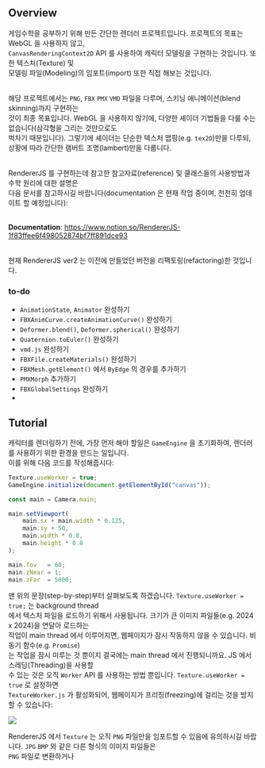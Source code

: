 ## Overview
게임수학을 공부하기 위해 만든 간단한 렌더러 프로젝트입니다. 프로젝트의 목표는 WebGL 을 사용하지 않고, <br>
`CanvasRenderingContext2D` API 를 사용하여 캐릭터 모델링을 구현하는 것입니다. 또한 텍스처(Texture) 및 <br>
모델링 파일(Modeling)의 임포트(import) 또한 직접 해보는 것입니다. <br><br>

해당 프로젝트에서는 `PNG`, `FBX` `PMX` `VMD` 파일을 다루며, 스키닝 애니메이션(blend skinning)까지 구현하는 <br>
것이 최종 목표입니다. WebGL 을 사용하지 않기에, 다양한 셰이더 기법들을 다룰 수는 없습니다(삼각형을 그리는 것만으로도 <br>
벅차기 때문입니다). 그렇기에 셰이더는 단순한 텍스처 맵핑(e.g. `tex2D`)만을 다루되, 상황에 따라 간단한 램버트 조명(lambert)만을 다룹니다. <br><br>

RendererJS 를 구현하는데 참고한 참고자료(reference) 및 클래스들의 사용방법과 수학 원리에 대한 설명은 <br>
다음 문서를 참고하시길 바랍니다(documentation 은 현재 작업 중이며, 천천히 업데이트 할 예정입니다): <br><br>

**Documentation**: https://www.notion.so/RendererJS-1f83ffee6f498052874bf7ff891dce93 <br><br>

현재 RendererJS ver2 는 이전에 만들었던 버전을 리팩토링(refactoring)한 것입니다. 

### to-do
- `AnimationState`, `Animator` 완성하기
- `FBXAnimCurve.createAnimationCurve()` 완성하기
- `Deformer.blend()`, `Deformer.spherical()` 완성하기
- `Quaternion.toEuler()` 완성하기
- `vmd.js` 완성하기
- `FBXFile.createMaterials()` 완성하기
- `FBXMesh.getElement()` 에서 `ByEdge` 의 경우를 추가하기
- `PMXMorph` 추가하기
- `FBXGlobalSettings` 완성하기
- 

## Tutorial
캐릭터를 렌더링하기 전에, 가장 먼저 해야 할일은 `GameEngine` 을 초기화하여, 렌더러를 사용하기 위한 환경을 만드는 일입니다. <br>
이를 위해 다음 코드를 작성해줍시다:

``` js
Texture.useWorker = true;
GameEngine.initialize(document.getElementById("canvas"));

const main = Camera.main;

main.setViewport(
    main.sx + main.width * 0.125,
    main.sy + 50,
    main.width * 0.8,
    main.height * 0.8
);

main.fov   = 60;
main.zNear = 1;
main.zFar  = 5000;
```

맨 위의 문장(step-by-step)부터 살펴보도록 하겠습니다. `Texture.useWorker = true;` 는 background thread <br>
에서 텍스처 파일을 로드하기 위해서 사용됩니다. 크기가 큰 이미지 파일들(e.g. 2024 x 2024)을 연달아 로드하는 <br>
작업이 main thread 에서 이루어지면, 웹페이지가 잠시 작동하지 않을 수 있습니다. 비동기 함수(e.g. `Promise`) <br>
는 작업을 잠시 미루는 것 뿐이지 결국에는 main thread 에서 진행되니까요. JS 에서 스레딩(Threading)을 사용할 <br>
수 있는 것은 오직 `Worker` API 를 사용하는 방법 뿐입니다. `Texture.useWorker = true` 로 설정하면 <br>
`TextureWorker.js` 가 활성화되어, 웹페이지가 프리징(freezing)에 걸리는 것을 방지할 수 있습니다:

<img src="https://file.notion.so/f/f/fe6e2013-3ec2-466b-a297-5e801e33afd0/916507d0-ec2e-4a07-85b9-b14579834a5b/%EB%85%B9%ED%99%94_2025_06_24_13_51_07_509.gif?table=block&id=21c3ffee-6f49-8014-84d5-c1333bb49190&spaceId=fe6e2013-3ec2-466b-a297-5e801e33afd0&expirationTimestamp=1753646400000&signature=eHcwrbJq5SnDrUg_8lH8i-HTCZ1TFOWH4R9qzpyNmq0">

RendererJS 에서 `Texture` 는 오직 `PNG` 파일만을 임포트할 수 있음에 유의하시길 바랍니다. `JPG` `BMP` 와 같은 다른 형식의 이미지 파일들은 <br>
`PNG` 파일로 변환하거나 



